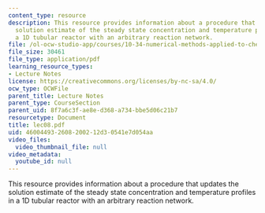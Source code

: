 ```yaml
---
content_type: resource
description: This resource provides information about a procedure that updates the
  solution estimate of the steady state concentration and temperature profiles in
  a 1D tubular reactor with an arbitrary reaction network.
file: /ol-ocw-studio-app/courses/10-34-numerical-methods-applied-to-chemical-engineering-fall-2005/460044932608200212d30541e7d054aa_lec08.pdf
file_size: 30461
file_type: application/pdf
learning_resource_types:
- Lecture Notes
license: https://creativecommons.org/licenses/by-nc-sa/4.0/
ocw_type: OCWFile
parent_title: Lecture Notes
parent_type: CourseSection
parent_uid: 8f7a6c3f-ae8e-d368-a734-bbe5d06c21b7
resourcetype: Document
title: lec08.pdf
uid: 46004493-2608-2002-12d3-0541e7d054aa
video_files:
  video_thumbnail_file: null
video_metadata:
  youtube_id: null
---
```

This resource provides information about a procedure that updates the solution estimate of the steady state concentration and temperature profiles in a 1D tubular reactor with an arbitrary reaction network.